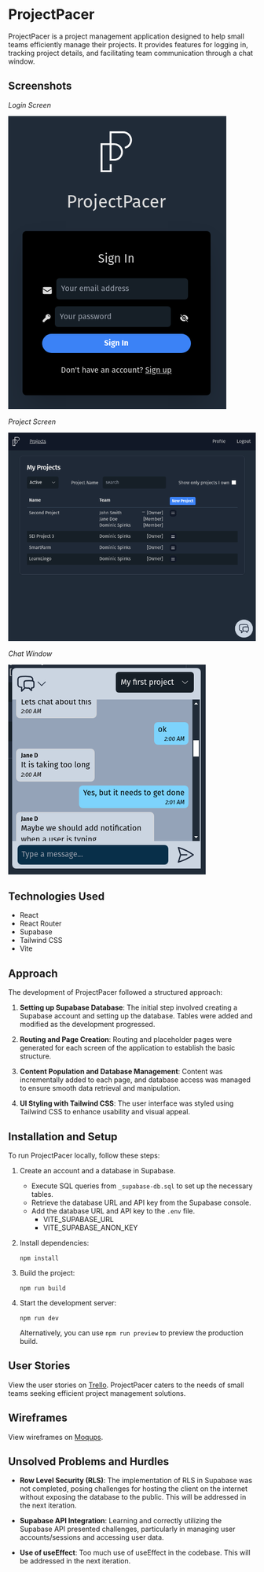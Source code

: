 # ProjectPacer

ProjectPacer is a project management application designed to help small teams efficiently manage their projects. It provides features for logging in, tracking project details, and facilitating team communication through a chat window.

## Screenshots

_Login Screen_

![Login Screen](public/screenshots/login_screen.png)

_Project Screen_

![Project Screen](public/screenshots/project_screen.png)

_Chat Window_

![Chat Window](public/screenshots/chat_window.png)

## Technologies Used

-   React
-   React Router
-   Supabase
-   Tailwind CSS
-   Vite

## Approach

The development of ProjectPacer followed a structured approach:

1. **Setting up Supabase Database**: The initial step involved creating a Supabase account and setting up the database. Tables were added and modified as the development progressed.

2. **Routing and Page Creation**: Routing and placeholder pages were generated for each screen of the application to establish the basic structure.

3. **Content Population and Database Management**: Content was incrementally added to each page, and database access was managed to ensure smooth data retrieval and manipulation.

4. **UI Styling with Tailwind CSS**: The user interface was styled using Tailwind CSS to enhance usability and visual appeal.

## Installation and Setup

To run ProjectPacer locally, follow these steps:

1. Create an account and a database in Supabase.

    - Execute SQL queries from `_supabase-db.sql` to set up the necessary tables.
    - Retrieve the database URL and API key from the Supabase console.
    - Add the database URL and API key to the `.env` file.
        - VITE_SUPABASE_URL
        - VITE_SUPABASE_ANON_KEY

2. Install dependencies:

    ```
    npm install
    ```

3. Build the project:

    ```
    npm run build
    ```

4. Start the development server:

    ```
    npm run dev
    ```

    Alternatively, you can use `npm run preview` to preview the production build.

## User Stories

View the user stories on [Trello](https://trello.com/b/QgCuHT1t/project-tracker). ProjectPacer caters to the needs of small teams seeking efficient project management solutions.

## Wireframes

View wireframes on [Moqups](https://app.moqups.com/JU95FL0o9E7Owk2xx8mETPBqvWlBonKw/view/page/ad64222d5).

## Unsolved Problems and Hurdles

-   **Row Level Security (RLS)**: The implementation of RLS in Supabase was not completed, posing challenges for hosting the client on the internet without exposing the database to the public. This will be addressed in the next iteration.

-   **Supabase API Integration**: Learning and correctly utilizing the Supabase API presented challenges, particularly in managing user accounts/sessions and accessing user data.

-   **Use of useEffect**: Too much use of useEffect in the codebase. This will be addressed in the next iteration.
